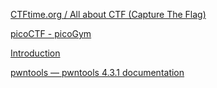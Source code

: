 [CTFtime.org / All about CTF (Capture The Flag)](https://ctftime.org/ctfs)

[picoCTF - picoGym](https://play.picoctf.org/practice?category=1&page=1)

[Introduction](https://primer.picoctf.com/#_pwn_tools)

[pwntools — pwntools 4.3.1 documentation](http://docs.pwntools.com/en/stable/)
